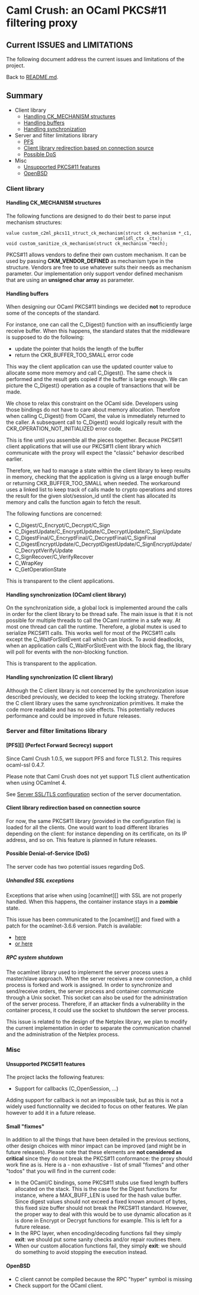 # Caml Crush: an OCaml PKCS#11 filtering proxy

## Current ISSUES and LIMITATIONS

The following document address the current issues and limitations of the
project.

Back to [README.md](README.md).

## Summary

  * Client library
    * [Handling CK\_MECHANISM structures](#Mech)
    * [Handling buffers](#Buffer)
    * [Handling synchronization](#Sync)
  * Server and filter limitations library
    * [PFS](#PFS)
    * [Client library redirection based on connection source](#Redir)
    * [Possible DoS](#DoS)
  * Misc
    * [Unsupported PKCS#11 features](#Unsupported)
    * [OpenBSD](#BSD)

### Client library

#### Handling CK\_MECHANISM structures <a name="Mech"></a>

The following functions are designed to do their best to parse input mechanism structures:

    value custom_c2ml_pkcs11_struct_ck_mechanism(struct ck_mechanism *_c1,
                                             camlidl_ctx _ctx);
    void custom_sanitize_ck_mechanism(struct ck_mechanism *mech);

PKCS#11 allows vendors to define their own custom mechanism. It can be used
by passing **CKM\_VENDOR\_DEFINED** as mechanism type in the structure.
Vendors are free to use whatever suits their needs as mechanism parameter.
Our implementation only support vendor defined mechanism that are using an 
**unsigned char array** as parameter.

#### Handling buffers <a name="Buffer"></a>

When designing our OCaml PKCS#11 bindings we decided **not** to reproduce some
of the concepts of the standard.

For instance, one can call the C\_Digest() function with an insufficiently large receive 
buffer. When this happens, the standard states that the middleware is supposed to do the
following:

  * update the pointer that holds the length of the buffer
  * return the CKR\_BUFFER\_TOO\_SMALL error code 

This way the client application can use the updated counter value to allocate 
some more memory and call C\_Digest(). The same check is performed and the
result gets copied if the buffer is large enough. 
We can picture the C\_Digest() operation as a couple of transactions that will be made.

We chose to relax this constraint on the OCaml side. Developers using those
bindings do not have to care about memory allocation. Therefore when calling
C\_Digest() from OCaml, the value is immediately returned to the caller.
A subsequent call to C\_Digest() would logically result with the 
CKR\_OPERATION\_NOT\_INITIALIZED error code.

This is fine until you assemble all the pieces together. Because PKCS#11 client
applications that will use our PKCS#11 client library which communicate with
the proxy will expect the "classic" behavior described earlier.

Therefore, we had to manage a state within the client library to keep results 
in memory, checking that the application is giving us a large enough buffer or 
returning CKR\_BUFFER\_TOO\_SMALL when needed.
The workaround uses a linked list to keep track of calls made to crypto operations
and stores the result for the given slot/session\_id until the client has allocated its memory and
calls the function again to fetch the result.

The following functions are concerned:

  - C\_Digest/C\_Encrypt/C\_Decrypt/C\_Sign
  - C\_DigestUpdate/C\_EncryptUpdate/C\_DecryptUpdate/C\_SignUpdate
  - C\_DigestFinal/C\_EncryptFinal/C\_DecryptFinal/C\_SignFinal
  - C\_DigestEncryptUpdate/C\_DecryptDigestUpdate/C\_SignEncryptUpdate/C\_DecryptVerifyUpdate
  - C\_SignRecover/C\_VerifyRecover
  - C\_WrapKey
  - C\_GetOperationState

This is transparent to the client applications.

#### Handling synchronization (OCaml client library) <a name="Sync"></a>

On the synchronization side, a global lock is implemented around the calls in order
for the client library to be thread safe. The main issue is that it is not possible
for multiple threads to call the OCaml runtime in a safe way. At most one thread can
call the runtime. Therefore, a global mutex is used to serialize PKCS#11 calls.
This works well for most of the PKCS#11 calls except the C\_WaitForSlotEvent call which
can block. To avoid deadlocks, when an application calls C\_WaitForSlotEvent
with the block flag, the library will poll for events with the non-blocking function.

This is transparent to the application.

#### Handling synchronization (C client library)

Although the C client library is not concerned by the synchronization issue
described previously, we decided to keep the locking strategy.
Therefore the C client library uses the same synchronization primitives.
It make the code more readable and has no side effects.
This potentially reduces performance and could be improved in future releases.

### Server and filter limitations library

#### [PFS][] (Perfect Forward Secrecy) support <a name="PFS"></a>
Since Caml Crush 1.0.5, we support PFS and force TLS1.2.
This requires ocaml-ssl 0.4.7.

Please note that Caml Crush does not yet support TLS client authentication when using OCamlnet 4.

See [Server SSL/TLS configuration](doc/SERVER-CONF.md) section of the server documentation.

#### Client library redirection based on connection source <a name="Redir"></a>
For now, the same PKCS#11 library (provided in the configuration file) is 
loaded for all the clients. One would want to load different libraries 
depending on the client: for instance depending on its certificate, on its 
IP address, and so on. This feature is planned in future releases.

#### Possible Denial-of-Service (DoS) <a name="DoS"></a>

The server code has two potential issues regarding DoS.

##### Unhandled SSL exceptions
Exceptions that arise when using [ocamlnet][] with SSL are not properly handled.
When this happens, the container instance stays in a **zombie** state.

This issue has been communicated to the [ocamlnet][] and fixed with a patch
for the ocamlnet-3.6.6 version. Patch is available:

  * [here][1] 
  * [or here][2]

[1]: http://permalink.gmane.org/gmane.comp.lang.ocaml.lib.net.devel/360
[2]: http://sourceforge.net/mailarchive/message.php?msg_id=31717036


##### RPC system shutdown
The ocamlnet library used to implement the server process uses a master/slave approach.
When the server receives a new connection, a child process is forked and work
is assigned. In order to synchronize and send/receive orders, the server process
and container communicate through a Unix socket. This socket can also be used
for the administration of the server process. Therefore, if an attacker finds a 
vulnerability in the container process, it could use the socket to shutdown 
the server process.

This issue is related to the design of the Netplex library, we plan to modify
the current implementation in order to separate the communication channel
and the administration of the Netplex process.

### Misc
#### Unsupported PKCS#11 features <a name="Unsupported"></a>

The project lacks the following features:

  * Support for callbacks (C\_OpenSession, ...)

Adding support for callback is not an impossible task, but as this is not a
widely used functionnality we decided to focus on other features. We plan 
however to add it in a future release.

#### Small "fixmes" <a name="fixmes"></a>

In addition to all the things that have been detailed in the previous sections, 
other design choices with minor impact can be improved (and might be in future releases). 
Please note that these elements are **not considered as critical** since they 
do not break the PKCS#11 conformance: the proxy should work fine as is. 
Here is a - non exhaustive - list of small "fixmes" and other "todos" that you 
will find in the current code:

  * In the OCaml/C bindings, some PKCS#11 stubs use fixed length buffers allocated on 
the stack. This is the case for the Digest functions for instance, where a MAX\_BUFF\_LEN
is used for the hash value buffer. Since digest values should not exceed a fixed known 
amount of bytes, this fixed size buffer should not break the PKCS#11 standard. However, 
the proper way to deal with this would be to use dynamic allocation as it is done in 
Encrypt or Decrypt functions for example. This is left for a future release.
  * In the RPC layer, when encoding/decoding functions fail they simply **exit**: we should 
put some sanity checks and/or repair routines there. 
  * When our custom allocation functions fail, they simply **exit**: we should do something 
to avoid stopping the execution instead.
 
#### OpenBSD <a name="BSD"></a>

  - C client cannot be compiled because the RPC "hyper" symbol is missing
  - Check support for the OCaml client.
